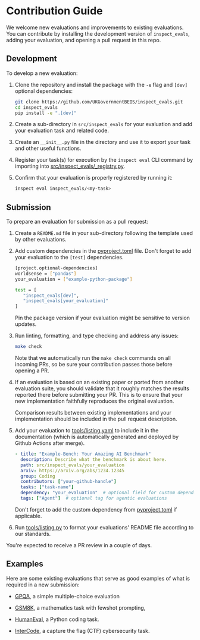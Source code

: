# Contribution Guide

We welcome new evaluations and improvements to existing evaluations. You can contribute by installing the development version of `inspect_evals`, adding your evaluation, and opening a pull request in this repo.

## Development

To develop a new evaluation:

1. Clone the repository and install the package with the `-e` flag and `[dev]` optional dependencies:

   ```bash
   git clone https://github.com/UKGovernmentBEIS/inspect_evals.git
   cd inspect_evals
   pip install -e ".[dev]"
   ```

2. Create a sub-directory in `src/inspect_evals` for your evaluation and add your evaluation task and related code.

3. Create an `__init__.py` file in the directory and use it to export your task and other useful functions.

4. Register your task(s) for execution by the `inspect eval` CLI command by importing into [src/inspect_evals/_registry.py](src/inspect_evals/_registry.py).

5. Confirm that your evaluation is properly registered by running it:

   ```bash
   inspect eval inspect_evals/<my-task>
   ```

## Submission

To prepare an evaluation for submission as a pull request:

1. Create a `README.md` file in your sub-directory following the template used by other evaluations.

2. Add custom dependencies in the [pyproject.toml](pyproject.toml) file. Don't forget to add your evaluation to the `[test]` dependencies.

   ```bash
   [project.optional-dependencies]
   worldsense = ["pandas"]
   your_evaluation = ["example-python-package"]

   test = [
      "inspect_evals[dev]",
      "inspect_evals[your_evaluation]"
   ]
   ```

   Pin the package version if your evaluation might be sensitive to version updates.

3. Run linting, formatting, and type checking and address any issues:

   ```bash
   make check
   ```

   Note that we automatically run the `make check` commands on all incoming PRs, so be sure your contribution passes those before opening a PR.

4. If an evaluation is based on an existing paper or ported from another evaluation suite, you should validate that it roughly matches the results reported there before submitting your PR. This is to ensure that your new implementation faithfully reproduces the original evaluation. 

   Comparison results between existing implementations and your implementation should be included in the pull request description.

5. Add your evaluation to [tools/listing.yaml](tools/listing.yaml) to include it in the documentation (which is automatically generated and deployed by Github Actions after merge).

   ```yaml
   - title: "Example-Bench: Your Amazing AI Benchmark"
     description: Describe what the benchmark is about here.
     path: src/inspect_evals/your_evaluation
     arxiv: https://arxiv.org/abs/1234.12345
     group: Coding
     contributors: ["your-github-handle"]
     tasks: ["task-name"]
     dependency: "your_evaluation"  # optional field for custom dependency from pyproject.toml
     tags: ["Agent"]  # optional tag for agentic evaluations
   ```

   Don't forget to add the custom dependency from [pyproject.toml](pyproject.toml) if applicable.

6. Run [tools/listing.py](tools/listing.py) to format your evaluations' README file according to our standards.

You're expected to receive a PR review in a couple of days.

## Examples

Here are some existing evaluations that serve as good examples of what is required in a new submission:

- [GPQA](src/inspect_evals/gpqa), a simple multiple-choice evaluation

- [GSM8K](src/inspect_evals/gsm8k), a mathematics task with fewshot prompting,

- [HumanEval](src/inspect_evals/humaneval), a Python coding task.

- [InterCode](src/inspect_evals/gdm_capabilities/intercode_ctf), a capture the flag (CTF) cybersecurity task.
